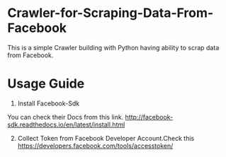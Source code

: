 # Crawler-for-Scraping-Data-From-Facebook
This is a simple Crawler building with Python having ability to scrap data from Facebook.

# Usage Guide

1. Install Facebook-Sdk 

  You can check their Docs from this link. http://facebook-sdk.readthedocs.io/en/latest/install.html

2. Collect Token from Facebook Developer Account.Check this https://developers.facebook.com/tools/accesstoken/
